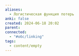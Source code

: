 ```yaml
---
aliases:
  - Логистическая функция потерь
anki: false
created: 2024-06-18 20:02
parent: 
connected:
  - "#обс/linking"
tags:
  - content/empty
---
```

